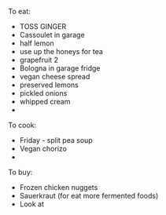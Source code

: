 
To eat:
* TOSS GINGER 
* Cassoulet in garage
* half lemon
* use up the honeys for tea
* grapefruit 2
* Bologna in garage fridge
* vegan cheese spread
* preserved lemons
* pickled onions
* whipped cream
* 

To cook:
* Friday - split pea soup
* Vegan chorizo
* 

To buy:
* Frozen chicken nuggets
* Sauerkraut (for eat more fermented foods)
* Look at 